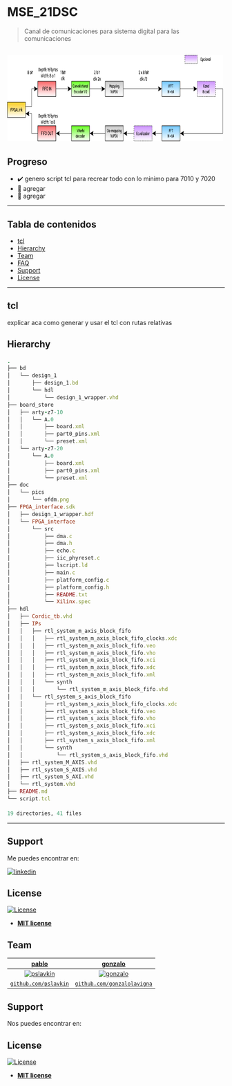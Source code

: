 # MSE_21DSC

> Canal de comunicaciones para sistema digital para las comunicaciones


<a href="https://github.com/pslavkin/mse_21sdc"><img src="doc/pics/ofdm.png" title="ofdm"  width="500" height="200" alt="ofdm"></a>
---
## Progreso

- :heavy_check_mark: genero script tcl para recrear todo con lo minimo para 7010 y 7020
- :construction:     agregar
- :red_circle:       agregar

---
## Tabla de contenidos

- [tcl](#tcl)
- [Hierarchy](#hierarchy)
- [Team](#team)
- [FAQ](#faq)
- [Support](#support)
- [License](#license)
<!--
asi puedo linkear a otra seccion de otro ducumento.. por ahor dejo todo plano y vemos..
-- [linky](nuevo.md#nuevo)
-- [linkx](nuevo.md#viejo)
/!-->
---

## tcl
   explicar aca como generar y usar el tcl con rutas relativas


## Hierarchy

```ruby
.
├── bd
│   └── design_1
│       ├── design_1.bd
│       └── hdl
│           └── design_1_wrapper.vhd
├── board_store
│   ├── arty-z7-10
│   │   └── A.0
│   │       ├── board.xml
│   │       ├── part0_pins.xml
│   │       └── preset.xml
│   └── arty-z7-20
│       └── A.0
│           ├── board.xml
│           ├── part0_pins.xml
│           └── preset.xml
├── doc
│   └── pics
│       └── ofdm.png
├── FPGA_interface.sdk
│   ├── design_1_wrapper.hdf
│   └── FPGA_interface
│       └── src
│           ├── dma.c
│           ├── dma.h
│           ├── echo.c
│           ├── iic_phyreset.c
│           ├── lscript.ld
│           ├── main.c
│           ├── platform_config.c
│           ├── platform_config.h
│           ├── README.txt
│           └── Xilinx.spec
├── hdl
│   ├── Cordic_tb.vhd
│   ├── IPs
│   │   ├── rtl_system_m_axis_block_fifo
│   │   │   ├── rtl_system_m_axis_block_fifo_clocks.xdc
│   │   │   ├── rtl_system_m_axis_block_fifo.veo
│   │   │   ├── rtl_system_m_axis_block_fifo.vho
│   │   │   ├── rtl_system_m_axis_block_fifo.xci
│   │   │   ├── rtl_system_m_axis_block_fifo.xdc
│   │   │   ├── rtl_system_m_axis_block_fifo.xml
│   │   │   └── synth
│   │   │       └── rtl_system_m_axis_block_fifo.vhd
│   │   └── rtl_system_s_axis_block_fifo
│   │       ├── rtl_system_s_axis_block_fifo_clocks.xdc
│   │       ├── rtl_system_s_axis_block_fifo.veo
│   │       ├── rtl_system_s_axis_block_fifo.vho
│   │       ├── rtl_system_s_axis_block_fifo.xci
│   │       ├── rtl_system_s_axis_block_fifo.xdc
│   │       ├── rtl_system_s_axis_block_fifo.xml
│   │       └── synth
│   │           └── rtl_system_s_axis_block_fifo.vhd
│   ├── rtl_system_M_AXIS.vhd
│   ├── rtl_system_S_AXIS.vhd
│   ├── rtl_system_S_AXI.vhd
│   └── rtl_system.vhd
├── README.md
└── script.tcl

19 directories, 41 files
```

<!--

## Example (Optional)

```c
// code test

void main (void) {
   return 0;
}

```
-->

---
<!--

## Installation

- All the `code` required to get started
- Images of what it should look like

### Clone

- Clone this repo to your local machine using `https://github.com/fvcproductions/SOMEREPO`

### Setup

- If you want more syntax highlighting, format your code like this:

> update and install this package first

```shell
$ brew update
$ brew install fvcproductions
```

> now install npm and bower packages

```shell
$ npm install
$ bower install
```

- For all the possible languages that support syntax highlithing on GitHub (which is basically all of them), refer <a href="https://github.com/github/linguist/blob/master/lib/linguist/languages.yml" target="_blank">here</a>.


## Features
## Usage (Optional)
## Documentation (Optional)
## Tests (Optional)

- Going into more detail on code and technologies used
- I utilized this nifty <a href="https://github.com/adam-p/markdown-here/wiki/Markdown-Cheatsheet" target="_blank">Markdown Cheatsheet</a> for this sample `README`.



## Contributing

> To get started...

### Step 1

- **Option 1**
    - 🍴 Fork this repo!

- **Option 2**
    - 👯 Clone this repo to your local machine using `https://github.com/joanaz/HireDot2.git`

### Step 2

- **HACK AWAY!** 🔨🔨🔨

### Step 3

- 🔃 Create a new pull request using <a href="https://github.com/joanaz/HireDot2/compare/" target="_blank">`https://github.com/joanaz/HireDot2/compare/`</a>.

-->


<!--

## FAQ

- **How do I do *specifically* so and so?**
    - No problem! Just do this.


-->

## Support

Me puedes encontrar en:

   <a href="https://www.linkedin.com/in/pablo-slavkin/" target="_blank"><img src="doc/pics/linkedin.png"    title="linkedin"   width="50" height="50" alt="linkedin"></a>


## License

[![License](http://img.shields.io/:license-mit-blue.svg?style=flat-square)](http://badges.mit-license.org)

- **[MIT license](http://opensource.org/licenses/mit-license.php)**
<!-- 
- Dopyright 2019 © <a href="http://fvcproductions.com" target="_blank">FVCproductions</a>.
-->


## Team

| <a href="https://github.com/pslavkin" target="_blank">**pablo**</a>                             | <a href="https://github.com/pslavkin" target="_blank">**gonzalo**</a>                  |
| :---:                                                                                              | :---:                                                                              |
| [![pslavkin](https://avatars1.githubusercontent.com/u/8507601?s=150)](https://github.com/pslavkin) | [![gonzalo](https://avatars2.githubusercontent.com/u/37088663?s=150)](https://github.com/gonzalolavigna)  |
| <a href="https://github.com/pslavkin" target="_blank">`github.com/pslavkin`</a>                    | <a href="https://github.com/gonzalolavigna" target="_blank">`github.com/gonzalolavigna`</a>    |

<!--

## FAQ

- **How do I do *specifically* so and so?**
    - No problem! Just do this.


-->

## Support

Nos puedes encontrar en:


## License

[![License](http://img.shields.io/:license-mit-blue.svg?style=flat-square)](http://badges.mit-license.org)

- **[MIT license](http://opensource.org/licenses/mit-license.php)**
<!--
- Dopyright 2019 © <a href="http://fvcproductions.com" target="_blank">FVCproductions</a>.
-->
